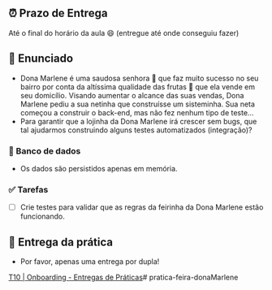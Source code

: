 ## ⏰ Prazo de Entrega

Até o final do horário da aula 😄 (entregue até onde conseguiu fazer)

## 📝 Enunciado

- Dona Marlene é uma saudosa senhora 🧓 que faz muito sucesso no seu bairro por conta da altíssima qualidade das frutas 🍇 que ela vende em seu domicílio. Visando aumentar o alcance das suas vendas, Dona Marlene pediu a sua netinha que construísse um sisteminha. Sua neta começou a construir o back-end, mas não fez nenhum tipo de teste…
- Para garantir que a lojinha da Dona Marlene irá crescer sem bugs, que tal ajudarmos construindo alguns testes automatizados (integração)?

### 🎲 Banco de dados

- Os dados são persistidos apenas em memória.

### ✅ Tarefas

- [ ]  Crie testes para validar que as regras da feirinha da Dona Marlene estão funcionando.

## 🚚 Entrega da prática

- Por favor, apenas uma entrega por dupla!

[T10 | Onboarding - Entregas de Práticas](https://respondea.typeform.com/to/QkVku8ar)# pratica-feira-donaMarlene

